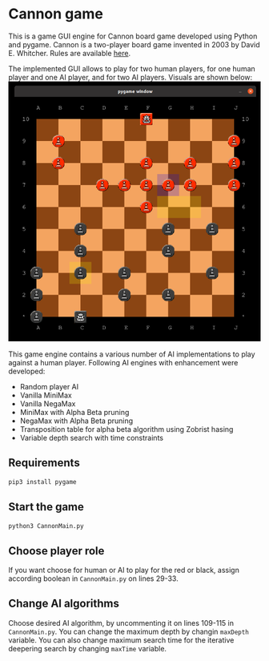# Cannon game

This is a game GUI engine for Cannon board game developed using Python and pygame.
Cannon is a two-player board game invented in 2003 by David E. Whitcher.
Rules are available [here](https://www.iggamecenter.com/info/en/cannon.html).

The implemented GUI allows to play for two human players, for one human player and one AI player, and for two AI players. Visuals are shown below:
![gui1](./images/gui1.png)

This game engine contains a various number of AI implementations to play against a human player.
Following AI engines with enhancement were developed:
* Random player AI
* Vanilla MiniMax
* Vanilla NegaMax
* MiniMax with Alpha Beta pruning
* NegaMax with Alpha Beta pruning
* Transposition table for alpha beta algorithm using Zobrist hasing
* Variable depth search with time constraints

## Requirements

```
pip3 install pygame
```

## Start the game

```
python3 CannonMain.py
```

## Choose player role

If you want choose for human or AI to play for the red or black, assign according boolean in `CannonMain.py` on lines 29-33.


## Change AI algorithms

Choose desired AI algorithm, by uncommenting it on lines 109-115 in `CannonMain.py`.
You can change the maximum depth by changin `maxDepth` variable.
You can also change maximum search time for the iterative deepering search by changing `maxTime` variable.
